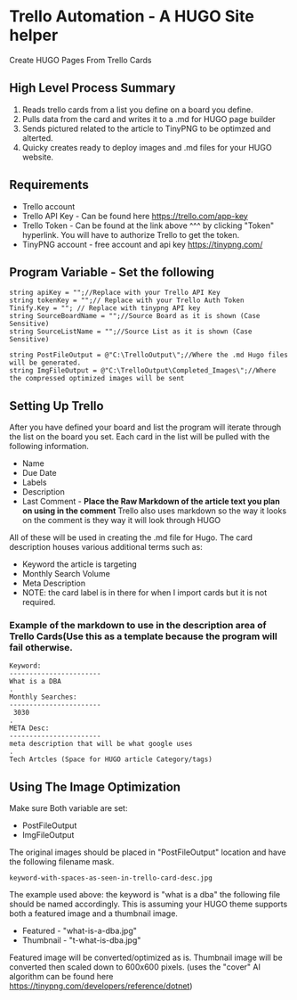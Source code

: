 # Trello Automation - A HUGO Site helper
Create HUGO Pages From Trello Cards

## High Level Process Summary
1. Reads trello cards from a list you define on a board you define.
2. Pulls data from the card and writes it to a .md for HUGO page builder
3. Sends pictured related to the article to TinyPNG to be optimzed and alterted.
4. Quicky creates ready to deploy images and .md files for your HUGO website.

## Requirements
* Trello account
* Trello API Key - Can be found here https://trello.com/app-key
* Trello Token - Can be found at the link above ^^^ by clicking "Token" hyperlink. You will have to authorize Trello to get the token.
* TinyPNG account - free account and api key https://tinypng.com/

## Program Variable - Set the following

```
string apiKey = "";//Replace with your Trello API Key
string tokenKey = "";// Replace with your Trello Auth Token
Tinify.Key = ""; // Replace with tinypng API key
string SourceBoardName = "";//Source Board as it is shown (Case Sensitive)
string SourceListName = "";//Source List as it is shown (Case Sensitive)

string PostFileOutput = @"C:\TrelloOutput\";//Where the .md Hugo files will be generated.
string ImgFileOutput = @"C:\TrelloOutput\Completed_Images\";//Where the compressed optimized images will be sent
```
            
## Setting Up Trello
After you have defined your board and list the program will iterate through the list on the board you set. Each card in the list will be pulled with the following information.
* Name
* Due Date
* Labels
* Description
* Last Comment - **Place the Raw Markdown of the article text you plan on using in the comment** Trello also uses markdown so the way it looks on the comment is they way it will look through HUGO 

All of these will be used in creating the .md file for Hugo. The card description houses various additional terms such as:

* Keyword the article is targeting
* Monthly Search Volume
* Meta Description
* NOTE: the card label is in there for when I import cards but it is not required.

### Example of the markdown to use in the description area of Trello Cards(Use this as a template because the program will fail otherwise.
```
Keyword:
-----------------------
What is a DBA
.
Monthly Searches:
-----------------------
 3030
.
META Desc: 
-----------------------
meta description that will be what google uses
.
Tech Artcles (Space for HUGO article Category/tags)
```

## Using The Image Optimization

Make sure Both variable are set:
* PostFileOutput
* ImgFileOutput

The original images should be placed in "PostFileOutput" location and have the following filename mask.
``` 
keyword-with-spaces-as-seen-in-trello-card-desc.jpg 
```

The example used above: the keyword is "what is a dba" the following file should be named accordingly.
This is assuming your HUGO theme supports both a featured image and a thumbnail image.
* Featured - "what-is-a-dba.jpg"
* Thumbnail - "t-what-is-dba.jpg"

Featured image will be converted/optimized as is.
Thumbnail image will be converted then scaled down to 600x600 pixels. (uses the "cover" AI algorithm can be found here https://tinypng.com/developers/reference/dotnet)
